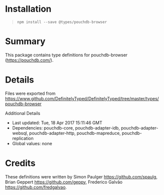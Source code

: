 # Installation
> `npm install --save @types/pouchdb-browser`

# Summary
This package contains type definitions for pouchdb-browser (https://pouchdb.com/).

# Details
Files were exported from https://www.github.com/DefinitelyTyped/DefinitelyTyped/tree/master/types/pouchdb-browser

Additional Details
 * Last updated: Tue, 18 Apr 2017 15:11:46 GMT
 * Dependencies: pouchdb-core, pouchdb-adapter-idb, pouchdb-adapter-websql, pouchdb-adapter-http, pouchdb-mapreduce, pouchdb-replication
 * Global values: none

# Credits
These definitions were written by Simon Paulger <https://github.com/spaulg>, Brian Geppert <https://github.com/geppy>, Frederico Galvão <https://github.com/fredgalvao>.
